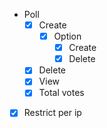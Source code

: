 - Poll
   - [X] Create
     - [X] Option
       - [X] Create
       - [X] Delete
   - [X] Delete
   - [X] View
   - [X] Total votes
 - [x] Restrict per ip

